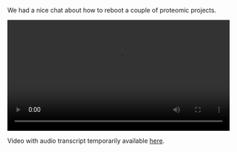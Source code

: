 We had a nice chat about how to reboot a couple of proteomic projects.

<video width="100%" controls>
  <source src="http://owl.fish.washington.edu/halfshell/zoom/Proteomics-021018_1920x1004.mp4" type="video/mp4">
  Your browser does not support HTML5 video.
</video>

<p>
Video with audio transcript temporarily available 
<a href="https://washington.zoom.us/recording/play/dBcpvx0miRbpUNpxU64IhT1lQmeMS5W1b4MheZYH6AS9kdLXEeR-emRpbZgX3cyA?autoplay=true" target="_blank">here</a>.
</p>
